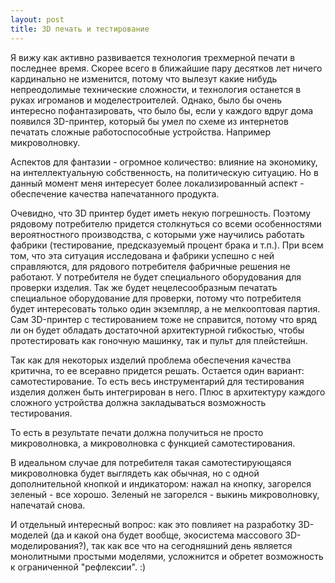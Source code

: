 ```yaml
---
layout: post
title: 3D печать и тестирование
---
```


Я вижу как активно развивается технология трехмерной печати в последнее время. Скорее всего в ближайшие пару десятков лет ничего кардинально не изменится, потому что вылезут какие нибудь непреодолимые технические сложности, и технология останется в руках игроманов и моделестроителей. Однако, было бы очень интересно пофантазировать, что было бы, если у каждого вдруг дома появился 3D-принтер, который бы умел по схеме из интернетов печатать сложные работоспособные устройства. Например микроволновку.

Аспектов для фантазии - огромное количество: влияние на экономику, на интеллектуальную собственность, на политическую ситуацию. Но в данный момент меня интересует более локализированный аспект - обеспечение качества напечатанного продукта.

Очевидно, что 3D принтер будет иметь некую погрешность. Поэтому рядовому потребителю придется столкнуться со всеми особенностями вероятностного производства, с которыми уже научились работать фабрики (тестирование, предсказуемый процент брака и т.п.). При всем том, что эта ситуация исследована и фабрики успешно с ней справляются, для рядового потребителя фабричные решения не работают. У потребителя не будет специального оборудования для проверки изделия. Так же будет нецелесообразным печатать специальное оборудование для проверки, потому что потребителя будет интересовать только один экземпляр, а не мелкооптовая партия. Сам 3D-принтер с тестированием тоже не справится, потому что вряд ли он будет обладать достаточной архитектурной гибкостью, чтобы протестировать как гоночную машинку, так и пульт для плейстейшн.

Так как для некоторых изделий проблема обеспечения качества критична, то ее всеравно придется решать. Остается один вариант: самотестирование. То есть весь инструментарий для тестирования изделия должен быть интегрирован в него. Плюс в архитектуру каждого сложного устройства должна закладываться возможность тестирования.

То есть в результате печати должна получиться не просто микроволновка, а микроволновка с функцией самотестирования.

В идеальном случае для потребителя такая самотестирующаяся микроволновка будет выглядеть как обычная, но с одной дополнительной кнопкой и индикатором: нажал на кнопку, загорелся зеленый - все хорошо. Зеленый не загорелся - выкинь микроволновку, напечатай снова.

И отдельный интересный вопрос: как это повлияет на разработку 3D-моделей (да и какой она будет вообще, экосистема массового 3D-моделирования?), так как все что на сегодняшний день является монолитными простыми моделями, усложнится и обретет возможность к ограниченной "рефлексии". :)
